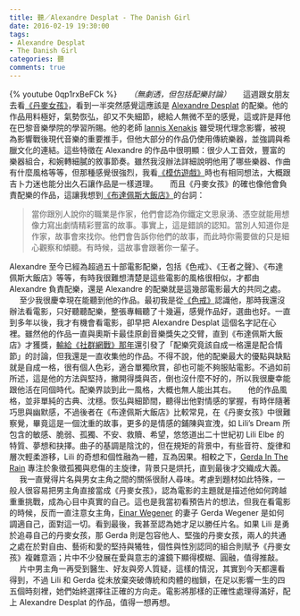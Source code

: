 ```yaml
---
title: 聽／Alexandre Desplat - The Danish Girl
date: 2016-02-19 19:30:00
tags: 
- Alexandre Desplat
- The Danish Girl
categories: 聽
comments: true
---
```

{% youtube 0qp1rxBeFCk %}
　
*（無劇透，但包括配樂討論）*
　
這週跟女朋友去看[《丹麥女孩》](https://zh.wikipedia.org/zh-hant/%E4%B8%B9%E9%BA%A6%E5%A5%B3%E5%AD%A9)，看到一半突然感覺這應該是 [Alexandre Desplat](https://en.wikipedia.org/wiki/Alexandre_Desplat) 的配樂。他的作品用料極好，氣勢恢弘，卻又不失細節，總給人無微不至的感覺，這或許是拜他在巴黎音樂學院的學習所賜。他的老師 [Iannis Xenakis](https://en.wikipedia.org/wiki/Iannis_Xenakis) 雖受現代理念影響，被視為影響戰後現代音樂的重要推手，但他大部分的作品仍使用傳統樂器，並強調與希臘文化的連結。這些特徵在 Alexandre 的作品中很明顯：<!--more-->很少人工音效，豐富的樂器組合，和婉轉細膩的敘事節奏。雖然我沒辦法詳細說明他用了哪些樂器、作曲有什麼風格等等，但那種感覺很強烈，我看[《模仿遊戲》](https://zh.wikipedia.org/zh-hant/%E6%A8%A1%E4%BB%BF%E6%B8%B8%E6%88%8F)時也有相同想法，大概跟吉卜力迷也能分出久石讓作品是一樣道理。
　
而且《丹麥女孩》的確也像他會負責配樂的作品，這讓我想到[《布達佩斯大飯店》](https://zh.wikipedia.org/zh-hant/布達佩斯大飯店)的台詞：

> 當你跟別人說你的職業是作家，他們會認為你鐵定文思泉湧、憑空就能用想像力寫出劇情精彩豐富的故事。事實上，這是錯誤的認知。當別人知道你是作家，故事會來找你。他們會告訴你他們的故事，而此時你需要做的只是細心觀察和傾聽。有時候，這故事會跟著你一輩子。

Alexandre 至今已經為超過五十部電影配樂，包括《色戒》、《王者之聲》、《布達佩斯大飯店》等等，有時我很難想清楚是這些電影的風格很相似，才都由 Alexandre 負責配樂，還是 Alexandre 的配樂就是這幾部電影最大的共同之處。
　
至少我很慶幸現在能聽到他的作品。最初我是從[《色戒》](http://tinyurl.com/ztbpmlf)認識他，那時我還沒辦法看電影，只好聽聽配樂，整張專輯聽了十幾遍，感覺作品好，選曲也好。一直到多年以後，我才有機會看電影，卻早把 Alexandre Desplat 這個名字記在心裡。雖然他的作品一直與奧斯卡最佳原創音樂獎失之交臂，直到《布達佩斯大飯店》才獲獎，[輸給《社群網戰》那年](http://4bluestones.biz/mtblog/2011/02/post-2186.html)還引發了「配樂究竟該自成一格還是配合情節」的討論，但我還是一直收集他的作品。不得不說，他的配樂最大的優點與缺點就是自成一格，很有個人色彩，適合單獨欣賞，卻也可能不夠服貼電影。不過如前所述，這是他的方法與堅持，撇開得獎與否，倒也沒什麼不好的，所以我很慶幸能跟他活在同個時代。配樂界談到此一風格，大概也無人能出其右。
　
他的作品風格，並非單純的古典、沈穩。恢弘與細節間，聽得出他對情感的掌握，有時伴隨著巧思與幽默感，不過後者在《布達佩斯大飯店》比較常見，在《丹麥女孩》中很難察覺，畢竟這是一個沈重的故事，更多的是情感的鋪陳與宣洩，如 Lili’s Dream 所包含的敏感、脆弱、孤獨、不安、救贖、希望，悠悠道出二十世紀初 Lili Elbe 的特質、夢想和抉擇。曲子的基調是陰沈的，但在規矩的背景中，有些音符、旋律和層次輕柔游移，Lili 的奇想和個性融為一體，互為因果。相較之下，[Gerda In The Rain](https://www.youtube.com/watch?v=WqhbSTkW_sc) 專注於象徵孤獨與悲傷的主旋律，背景只是烘托，直到最後才交織成大義。
　
我一直覺得片名與男女主角之間的關係很耐人尋味。考慮到題材如此特殊，一般人很容易把男主角直接當成《丹麥女孩》，認為電影的主題就是描述他如何跨越重重挑戰，成為心目中真實的自己。這也是我當初看預告片的想法，但我在看電影的時候，反而一直注意女主角，[Einar Wegener](hokkfabrica.com/the-danish-girl-lili-elbe/) 的妻子 Gerda Wegener 是如何調適自己，面對這一切。看到最後，我甚至認為她才足以勝任片名。如果 Lili 是勇於追尋自己的丹麥女孩，那 Gerda 則是包容他人、堅強的丹麥女孩，兩人的共通之處在於對自由、藝術和愛的堅持與犧牲，個性與性別認同的組合則賦予《丹麥女孩》複雜意涵；片中不少發展在愛與意志的濾鏡下顯得模糊、圓融，值得推敲。
　
片中男主角一再受到醫生、好友與旁人質疑，這樣的情況，其實到今天都還看得到，不過 Lili 和 Gerda 從未放棄突破傳統和肉體的枷鎖，在足以影響一生的四五個時刻裡，她們始終選擇往正確的方向走。電影將那樣的正確性處理得滿好，配上 Alexandre Desplat 的作品，值得一想再想。